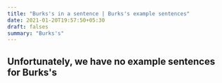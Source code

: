 ```yaml
---
title: "Burks's in a sentence | Burks's example sentences"
date: 2021-01-20T19:57:50+05:30
draft: falses
summary: "Burks's"
---
```

## Unfortunately, we have no example sentences for Burks's                 
